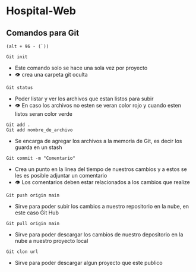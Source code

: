# Hospital-Web

## Comandos para Git

```
(alt + 96 - (`))
```

```
Git init
```
- Este comando solo se hace una sola vez por proyecto
- :eye: crea una carpeta git oculta
  
```
Git status
```
- Poder listar y ver los archivos que estan listos para subir
- :eye: En caso los archivos no esten se veran color rojo y cuando esten listos seran color verde

```
Git add .
Git add nombre_de_archivo
```
- Se encarga de agregar los archivos a la memoria de Git, es decir los guarda en un stash

```
Git commit -m "Comentario"
```
- Crea un punto en la linea del tiempo de nuestros cambios y a estos se les es posible adjuntar un comentario
- :eye: Los comentarios deben estar relacionados a los cambios que realize

```
Git push origin main
```
- Sirve para poder subir los cambios a nuestro repositorio en la nube, en este caso Git Hub

```
Git pull origin main
```
- Sirve para poder descargar los cambios de nuestro depositorio en la nube a nuestro proyecto local

```
Git clon url
```
- Sirve para poder descargar algun proyecto que este publico